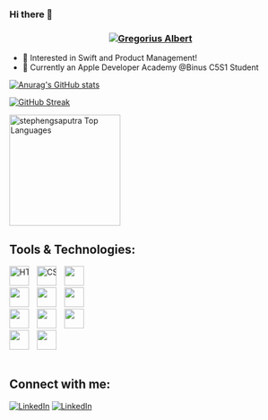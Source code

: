 ### Hi there 👋

<h3 align="center"><a href="https://hud0shnik.github.io/">
<img alt="Gregorius Albert" src="https://readme-typing-svg.herokuapp.com/?lines=I+am+Gregorius+Albert;A+Swift+Developer;A+Laravel+Enthusiast&font=JetBrains%20Mono&width=280&height=45&color=68C3D4&vCenter=true&size=21"></a>
</h3>

- 👀 Interested in Swift and Product Management!
- 🌱 Currently an Apple Developer Academy @Binus C5S1 Student

[![Anurag's GitHub stats](https://github-readme-stats.vercel.app/api?username=stephengsaputra&count_private=true&show_icons=true&theme=tokyonight)](https://github.com/anuraghazra/github-readme-stats)

[![GitHub Streak](http://github-readme-streak-stats.herokuapp.com?user=stephengsaputra&theme=vue-dark)](https://git.io/streak-stats)

<img alt="stephengsaputra Top Languages" src="https://github-readme-stats.vercel.app/api/top-langs/?username=stephengsaputra&langs_count=4&layout=compact&theme=react&hide_border=true&bg_color=1F222E&title_color=68C3D4&icon_color=F8D866&hide_border=true" height="198px"/>

## Tools & Technologies:

<div style="white-space:nowrap;">
    <img height="35" style="padding-right: 10px" src="https://cdn.jsdelivr.net/gh/devicons/devicon/icons/html5/html5-original.svg" alt="HTML"/>
    <img height="35" style="padding-right: 10px" src="https://cdn.jsdelivr.net/gh/devicons/devicon/icons/css3/css3-original.svg" alt="CSS"/>
    <img height="35" style="padding-right: 10px" src="https://cdn.jsdelivr.net/gh/devicons/devicon/icons/vscode/vscode-original.svg" />
    <br />
    <img height="35" style="padding-right: 10px" src="https://cdn.jsdelivr.net/gh/devicons/devicon/icons/swift/swift-original.svg" />
    <img height="35" style="padding-right: 10px"src="https://cdn.jsdelivr.net/gh/devicons/devicon/icons/sketch/sketch-original.svg" />
    <img height="35" style="padding-right: 10px" src="https://cdn.jsdelivr.net/gh/devicons/devicon/icons/xcode/xcode-original.svg" />
    <br />
    <img height="35" style="padding-right: 10px" src="https://cdn.jsdelivr.net/gh/devicons/devicon/icons/laravel/laravel-plain.svg" />
    <img height="35" style="padding-right: 10px" src="https://cdn.jsdelivr.net/gh/devicons/devicon/icons/bootstrap/bootstrap-original.svg" />
    <img height="35" style="padding-right: 10px" src="https://cdn.jsdelivr.net/gh/devicons/devicon/icons/intellij/intellij-original.svg" />
    <br />
    <img height="35" style="padding-right: 10px" src="https://cdn.jsdelivr.net/gh/devicons/devicon/icons/figma/figma-original.svg" />
    <img height="35" style="padding-right: 10px" src="https://cdn.jsdelivr.net/gh/devicons/devicon/icons/mysql/mysql-original-wordmark.svg" />

</div>
<br/>

## Connect with me:

<a href="https://www.linkedin.com/in/gregoriusalbert/" target="_blank"><img alt="LinkedIn" src="https://img.shields.io/badge/linkedin-%230077B5.svg?&style=for-the-badge&logo=linkedin&logoColor=white" /></a>
<a href="https://www.instagram.com/gal_bert/" target="_blank"><img alt="LinkedIn" src="https://img.shields.io/badge/Instagram-%23E4405F.svg?style=for-the-badge&logo=Instagram&logoColor=white" /></a>
